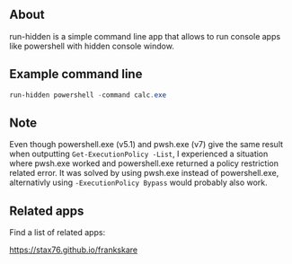 
About
-----

run-hidden is a simple command line app that allows to run
console apps like powershell with hidden console window.

Example command line
--------------------

```PowerShell
run-hidden powershell -command calc.exe
```


Note
----

Even though powershell.exe (v5.1) and pwsh.exe (v7) give the same
result when outputting `Get-ExecutionPolicy -List`, I experienced
a situation where pwsh.exe worked and powershell.exe returned
a policy restriction related error. It was solved by using pwsh.exe
instead of powershell.exe, alternativly using `-ExecutionPolicy Bypass`
would probably also work.


Related apps
------------

Find a list of related apps:

https://stax76.github.io/frankskare
